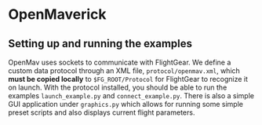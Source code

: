 # OpenMaverick

## Setting up and running the examples
OpenMav uses sockets to communicate with FlightGear. We define a custom data protocol through an XML file, `protocol/openmav.xml`, which **must be copied locally** to `$FG_ROOT/Protocol` for FlightGear to recognize it on launch.
With the protocol installed, you should be able to run the examples `launch_example.py` and `connect_example.py`.
There is also a simple GUI application under `graphics.py` which allows for running some simple preset scripts and also displays current flight parameters. 
